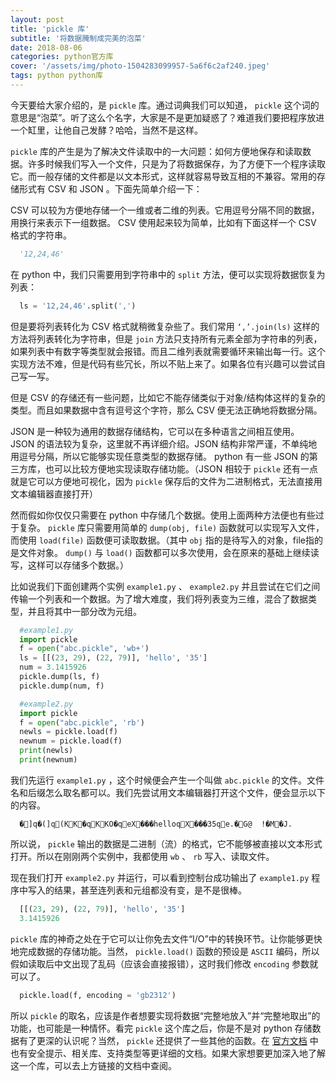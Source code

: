 ```yaml
---
layout: post
title: 'pickle 库'
subtitle: '将数据腌制成完美的泡菜'
date: 2018-08-06
categories: python官方库
cover: '/assets/img/photo-1504283099957-5a6f6c2af240.jpeg'
tags: python python库
---
```


今天要给大家介绍的，是 `pickle` 库。通过词典我们可以知道， `pickle` 这个词的意思是“泡菜”。听了这么个名字，大家是不是更加疑惑了？难道我们要把程序放进一个缸里，让他自己发酵？哈哈，当然不是这样。

`pickle` 库的产生是为了解决文件读取中的一大问题：如何方便地保存和读取数据。许多时候我们写入一个文件，只是为了将数据保存，为了方便下一个程序读取它。而一般存储的文件都是以文本形式，这样就容易导致互相的不兼容。常用的存储形式有 CSV 和 JSON 。下面先简单介绍一下：

CSV 可以较为方便地存储一个一维或者二维的列表。它用逗号分隔不同的数据，用换行来表示下一组数据。 CSV 使用起来较为简单，比如有下面这样一个 CSV 格式的字符串。

```python
  '12,24,46'
```

在 python 中，我们只需要用到字符串中的 `split` 方法，便可以实现将数据恢复为列表：

```python
  ls = '12,24,46'.split(',')
```

但是要将列表转化为 CSV 格式就稍微复杂些了。我们常用 `‘,’.join(ls)` 这样的方法将列表转化为字符串，但是 `join` 方法只支持所有元素全部为字符串的列表，如果列表中有数字等类型就会报错。而且二维列表就需要循环来输出每一行。这个实现方法不难，但是代码有些冗长，所以不贴上来了。如果各位有兴趣可以尝试自己写一写。

但是 CSV 的存储还有一些问题，比如它不能存储类似于对象/结构体这样的复杂的类型。而且如果数据中含有逗号这个字符，那么 CSV 便无法正确地将数据分隔。

JSON 是一种较为通用的数据存储结构，它可以在多种语言之间相互使用。 JSON 的语法较为复杂，这里就不再详细介绍。JSON 结构非常严谨，不单纯地用逗号分隔，所以它能够实现任意类型的数据存储。 python 有一些 JSON 的第三方库，也可以比较方便地实现读取存储功能。（JSON 相较于 `pickle` 还有一点就是它可以方便地可视化，因为 `pickle` 保存后的文件为二进制格式，无法直接用文本编辑器直接打开）

然而假如你仅仅只需要在 python 中存储几个数据。使用上面两种方法便也有些过于复杂。 `pickle` 库只需要用简单的 `dump(obj, file)` 函数就可以实现写入文件，而使用 `load(file)` 函数便可读取数据。（其中 `obj` 指的是待写入的对象，file指的是文件对象。 `dump()` 与 `load()` 函数都可以多次使用，会在原来的基础上继续读写，这样可以存储多个数据。）

比如说我们下面创建两个实例 `example1.py` 、 `example2.py` 并且尝试在它们之间传输一个列表和一个数据。为了增大难度，我们将列表变为三维，混合了数据类型，并且将其中一部分改为元组。

```python
  #example1.py
  import pickle
  f = open("abc.pickle", 'wb+')
  ls = [[(23, 29), (22, 79)], 'hello', '35']
  num = 3.1415926
  pickle.dump(ls, f)
  pickle.dump(num, f)
```
 
```python
  #example2.py
  import pickle
  f = open("abc.pickle", 'rb')
  newls = pickle.load(f)
  newnum = pickle.load(f)
  print(newls)
  print(newnum)
```

我们先运行 `example1.py` ，这个时候便会产生一个叫做 `abc.pickle` 的文件。文件名和后缀怎么取名都可以。我们先尝试用文本编辑器打开这个文件，便会显示以下的内容。

```
  �]q�(]q(KK�qKKO�qeX���helloqX���35qe.�G@	!�M�J.
```

所以说， `pickle` 输出的数据是二进制（流）的格式，它不能够被直接以文本形式打开。所以在刚刚两个实例中，我都使用 `wb` 、 `rb` 写入、读取文件。

现在我们打开 `example2.py` 并运行，可以看到控制台成功输出了 `example1.py` 程序中写入的结果，甚至连列表和元组都没有变，是不是很棒。

```python
  [[(23, 29), (22, 79)], 'hello', '35']
  3.1415926
```

`pickle` 库的神奇之处在于它可以让你免去文件“I/O”中的转换环节。让你能够更快地完成数据的存储功能。当然， `pickle.load()` 函数的预设是 `ASCII` 编码，所以假如读取后中文出现了乱码（应该会直接报错），这时我们修改 `encoding` 参数就可以了。

```python
  pickle.load(f, encoding = 'gb2312')
```

所以 `pickle` 的取名，应该是作者想要实现将数据“完整地放入”并“完整地取出”的功能，也可能是一种情怀。看完 `pickle` 这个库之后，你是不是对 python 存储数据有了更深的认识呢？当然， `pickle` 还提供了一些其他的函数。在 [官方文档](https://docs.python.org/3.7/library/pickle.html#pickle.dump) 中也有安全提示、相关库、支持类型等更详细的文档。如果大家想要更加深入地了解这一个库，可以去上方链接的文档中查阅。
